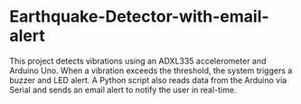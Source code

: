 # Earthquake-Detector-with-email-alert
This project detects vibrations using an ADXL335 accelerometer and Arduino Uno. When a vibration exceeds the threshold, the system triggers a buzzer and LED alert. A Python script also reads data from the Arduino via Serial and sends an email alert to notify the user in real-time.
